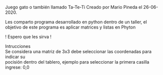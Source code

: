 Juego gato o también llamado Ta-Te-Ti
Creado por Mario Pineda el 26-06-2020.

Les comparto programa desarrollado en python dentro de un taller,
el objetivo de este programa es aplicar matrices y listas en Phyton

! Espero que les sirva !

Intrucciones  
Se considera una matriz de 3x3 debe seleccionar las coordenadas para indicar su  
pocisión dentro del tablero, ejemplo para seleccionar la primera casilla ingrese: 0,0 

         
